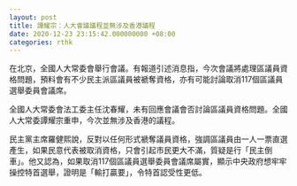 ```yaml
---
layout: post
title: 譚耀宗：人大會議議程並無涉及香港議程
date: 2020-12-23 23:15:42.000000000 +08:00
categories: rthk
---
```


在北京，全國人大常委會舉行會議。有報道引述消息指，今次會議將處理區議員資格問題，預料會有不少民主派區議員被褫奪資格，亦有可能討論取消117個區議員選舉委員會議席。

全國人大常委會法工委主任沈春耀，未有回應會議會否討論區議員資格問題。全國人大常委譚耀宗重申，今次並無涉及香港的議程。

民主黨主席羅健熙說，反對以任何形式褫奪議員資格，強調區議員由一人一票直選產生，如果民意代表被取消資格，只會引起市民更大不滿，質疑是行「民主倒車」。他又認為，如果取消117個區議員選舉委員會議席屬實，顯示中央政府想牢牢操控特首選舉，證明是「輸打贏要」，令特首認受性更低。
